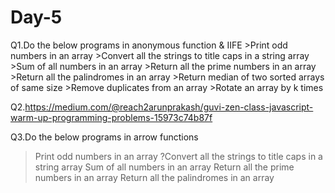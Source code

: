 # Day-5

Q1.Do the below programs in anonymous function & IIFE
    >Print odd numbers in an array
    >Convert all the strings to title caps in a string array
    >Sum of all numbers in an array
    >Return all the prime numbers in an array
    >Return all the palindromes in an array
    >Return median of two sorted arrays of same size
    >Remove duplicates from an array
    >Rotate an array by k times

Q2.https://medium.com/@reach2arunprakash/guvi-zen-class-javascript-warm-up-programming-problems-15973c74b87f

Q3.Do the below programs in arrow functions
  >Print odd numbers in an array
  ?Convert all the strings to title caps in a string array
  >Sum of all numbers in an array
  >Return all the prime numbers in an array
  >Return all the palindromes in an array
